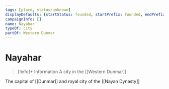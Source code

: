 ```yaml
---
tags: [place, status/unknown]
displayDefaults: {startStatus: founded, startPrefix: founded, endPrefix: destroyed, endStatus: destroyed}
campaignInfo: []
name: Nayahar
typeOf: city
partOf: Western Dunmar
---
```

# Nayahar
>[!info]+ Information
> A  city in the [[Western Dunmar]]

The capital of [[Dunmar]] and royal city of the [[Nayan Dynasty]]

